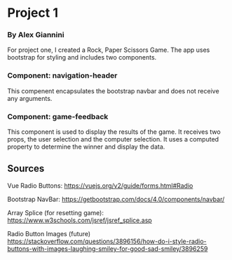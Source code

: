 # Project 1

### By Alex Giannini

For project one, I created a Rock, Paper Scissors Game. The app uses bootstrap for styling and includes two components.

### Component: navigation-header
This compenent encapsulates the bootstrap navbar and does not receive any arguments.

### Component: game-feedback
This component is used to display the results of the game. It receives two props, the user selection and the computer selection. It uses a computed property to determine the winner and display the data.


## Sources 
Vue Radio Buttons: https://vuejs.org/v2/guide/forms.html#Radio

Bootstrap NavBar: https://getbootstrap.com/docs/4.0/components/navbar/

Array Splice (for resetting game): https://www.w3schools.com/jsref/jsref_splice.asp

Radio Button Images (future)
https://stackoverflow.com/questions/3896156/how-do-i-style-radio-buttons-with-images-laughing-smiley-for-good-sad-smiley/3896259


